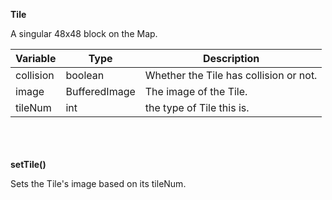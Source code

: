 __Tile__

A singular 48x48 block on the Map.

| Variable  | Type          | Description                            |
|-----------|---------------|----------------------------------------|
| collision | boolean       | Whether the Tile has collision or not. |
| image     | BufferedImage | The image of the Tile.                 |
| tileNum   | int           | the type of Tile this is.              |

\
\
\
__setTile()__

Sets the Tile's image based on its tileNum.